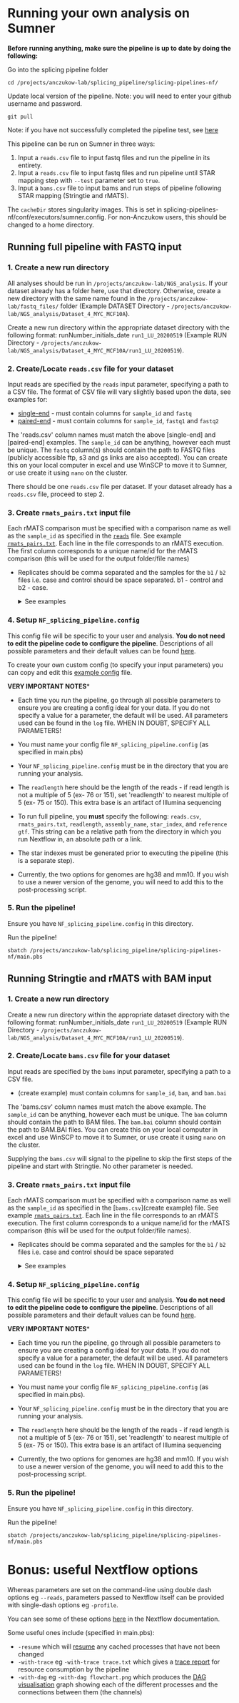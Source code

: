 # Running your own analysis on Sumner

**Before running anything, make sure the pipeline is up to date by doing the following:**

Go into the splicing pipeline folder
```
cd /projects/anczukow-lab/splicing_pipeline/splicing-pipelines-nf/
```

Update local version of the pipeline. Note: you will need to enter your github username and password.
```
git pull
```

Note: if you have not successfully completed the pipeline test, see [here](../README.md##quick-start-on-sumner-jaxs-hpc)

This pipeline can be run on Sumner in three ways:
  1. Input a `reads.csv` file to input fastq files and run the pipeline in its entirety.
  2. Input a `reads.csv` file to input fastq files and run pipeline until STAR mapping step with `--test` parameter set to `true`.
  3. Input a `bams.csv` file to input bams and run steps of pipeline following STAR mapping (Stringtie and rMATS).

The `cacheDir` stores singularity images. This is set in splicing-pipelines-nf/conf/executors/sumner.config. For non-Anczukow users, this should be changed to a home directory.

## Running full pipeline with FASTQ input
### 1. Create a new run directory

All analyses should be run in `/projects/anczukow-lab/NGS_analysis`. If your dataset already has a folder here, use that directory. Otherwise, create a new directory with the same name found in the `/projects/anczukow-lab/fastq_files/` folder (Example DATASET Directory - `/projects/anczukow-lab/NGS_analysis/Dataset_4_MYC_MCF10A`). 

Create a new run directory within the appropriate dataset directory with the following format: runNumber_initials_date `run1_LU_20200519` (Example RUN Directory - `/projects/anczukow-lab/NGS_analysis/Dataset_4_MYC_MCF10A/run1_LU_20200519`).  

### 2. Create/Locate `reads.csv` file for your dataset

Input reads are specified by the `reads` input parameter, specifying a path to a CSV file. The format of CSV file will vary slightly based upon the data, see examples for:

- [single-end](../examples/testdata/single_end/test_reps.csv) - must contain columns for `sample_id` and `fastq`
- [paired-end](../examples/human_test/human_test_reps.csv) - must contain columns for `sample_id`, `fastq1` and `fastq2`

The 'reads.csv' column names must match the above [single-end] and [paired-end] examples. The `sample_id` can be anything, however each must be unique. The `fastq` column(s) should contain the path to FASTQ files (publicly accessible ftp, s3 and gs links are also accepted). You can create this on your local computer in excel and use WinSCP to move it to Sumner, or use create it using `nano` on the cluster.

There should be one `reads.csv` file per dataset. If your dataset already has a `reads.csv` file, proceed to step 2.


### 3. Create `rmats_pairs.txt` input file

Each rMATS comparison must be specified with a comparison name as well as the `sample_id` as specified in the [`reads`](../examples/testdata/human_test/human_test_reps.csv) file. See example [`rmats_pairs.txt`](../examples/human_test/rmats_pairs.txt). Each line in the file corresponds to an rMATS execution. The first column corresponds to a unique name/id for the rMATS comparison (this will be used for the output folder/file names)

* Replicates should be comma separated and the samples for the `b1` / `b2` files i.e. case and control should be space separated. b1 - control and b2 - case.
    <details>
    <summary>See examples</summary>

    #### Single sample pair:
    ```
    comparison_id[space]sample1[space]sample2
    ```

    #### Multiple sample pairs, no replicates:
    ```
    comparison1_id[space]sample1[space]sample2
    comparison2_id[space]sample3[space]sample4
    ```

    #### Multiple sample pairs, with multiple replicates:
    ```
    comparison1_id[space]sample1replicate1,sample1replicate2,sample1replicate3[space]sample2replicate1,sample2replicate2,sample2replicate3
    comparison2_id[space]sample3replicate1,sample3replicate2,sample3replicate3[space]sample4replicate1,sample4replicate1,sample4replicate1
    ```
    
     #### B1 only, no rMATS comparison (if this is run, set '--statoff' parameter to 'true'):
    ```
    comparison_id[space]sample1,sample2,sample3
    ```
    </details>


### 4. Setup `NF_splicing_pipeline.config`

This config file will be specific to your user and analysis. **You do not need to edit the pipeline code to configure the pipeline**. Descriptions of all possible parameters and their default values can be found [here](usage.md#all-available-parameters). 

To create your own custom config (to specify your input parameters) you can copy and edit this [example config](NF_splicing_pipeline.config) file. 

**VERY IMPORTANT NOTES***

- Each time you run the pipeline, go through all possible parameters to ensure you are creating a config ideal for your data. If you do not specify a value for a parameter, the default will be used. All parameters used can be found in the `log` file. WHEN IN DOUBT, SPECIFY ALL PARAMETERS!

- You must name your config file `NF_splicing_pipeline.config` (as specified in main.pbs)

- Your `NF_splicing_pipeline.config` must be in the directory that you are running your analysis.

- The `readlength` here should be the length of the reads - if read length is not a multiple of 5 (ex- 76 or 151), set 'readlength' to nearest multiple of 5 (ex- 75 or 150). This extra base is an artifact of Illumina sequencing

- To run full pipeline, you **must** specify the following: `reads.csv`, `rmats_pairs.txt`, `readlength`, `assembly_name`, `star_index`, and `reference gtf`. This string can be a relative path from the directory in which you run Nextflow in, an absolute path or a link. 

- The star indexes must be generated prior to executing the pipeline (this is a separate step). 

- Currently, the two options for genomes are hg38 and mm10. If you wish to use a newer version of the genome, you will need to add this to the post-processing script.

### 5. Run the pipeline!

Ensure you have `NF_splicing_pipeline.config` in this directory. 

Run the pipeline! 
```
sbatch /projects/anczukow-lab/splicing_pipeline/splicing-pipelines-nf/main.pbs
```

## Running Stringtie and rMATS with BAM input
### 1. Create a new run directory

Create a new run directory within the appropriate dataset directory with the following format: runNumber_initials_date `run1_LU_20200519` (Example RUN Directory - `/projects/anczukow-lab/NGS_analysis/Dataset_4_MYC_MCF10A/run1_LU_20200519`).  

### 2. Create/Locate `bams.csv` file for your dataset

Input reads are specified by the `bams` input parameter, specifying a path to a CSV file.

- (create example) must contain columns for `sample_id`, `bam`, and `bam.bai`

The 'bams.csv' column names must match the above example. The `sample_id` can be anything, however each must be unique. The `bam` column should contain the path to BAM files. The `bam.bai` column should contain the path to BAM.BAI files. You can create this on your local computer in excel and use WinSCP to move it to Sumner, or use create it using `nano` on the cluster.

Supplying the `bams.csv` will signal to the pipeline to skip the first steps of the pipeline and start with Stringtie. No other parameter is needed.

### 3. Create `rmats_pairs.txt` input file

Each rMATS comparison must be specified with a comparison name as well as the `sample_id` as specified in the [`bams.csv`](create example) file. See example [`rmats_pairs.txt`](../examples/human_test/rmats_pairs.txt). Each line in the file corresponds to an rMATS execution. The first column corresponds to a unique name/id for the rMATS comparison (this will be used for the output folder/file names).

* Replicates should be comma separated and the samples for the `b1` / `b2` files i.e. case and control should be space separated
    <details>
    <summary>See examples</summary>

    #### Single sample pair:
    ```
    comparison_id[space]sample1[space]sample2
    ```

    #### Multiple sample pairs, no replicates:
    ```
    comparison1_id[space]sample1[space]sample2
    comparison2_id[space]sample3[space]sample4
    ```

    #### Multiple sample pairs, with multiple replicates:
    ```
    comparison1_id[space]sample1replicate1,sample1replicate2,sample1replicate3[space]sample2replicate1,sample2replicate2,sample2replicate3
    comparison2_id[space]sample3replicate1,sample3replicate2,sample3replicate3[space]sample4replicate1,sample4replicate1,sample4replicate1
    ```
    
     #### B1 only, no rMATS comparison (if this is run, set '--Statoff' parameter to 'true'):
    ```
    comparison_id[space]sample1,sample2,sample3
    ```
    </details>


### 4. Setup `NF_splicing_pipeline.config`

This config file will be specific to your user and analysis. **You do not need to edit the pipeline code to configure the pipeline**. Descriptions of all possible parameters and their default values can be found [here](usage.md#all-available-parameters). 

**VERY IMPORTANT NOTES***

- Each time you run the pipeline, go through all possible parameters to ensure you are creating a config ideal for your data. If you do not specify a value for a parameter, the default will be used. All parameters used can be found in the `log` file. WHEN IN DOUBT, SPECIFY ALL PARAMETERS!

- You must name your config file `NF_splicing_pipeline.config` (as specified in main.pbs).

- Your `NF_splicing_pipeline.config` must be in the directory that you are running your analysis.

- The `readlength` here should be the length of the reads - if read length is not a multiple of 5 (ex- 76 or 151), set 'readlength' to nearest multiple of 5 (ex- 75 or 150). This extra base is an artifact of Illumina sequencing

- Currently, the two options for genomes are hg38 and mm10. If you wish to use a newer version of the genome, you will need to add this to the post-processing script.

### 5. Run the pipeline!

Ensure you have `NF_splicing_pipeline.config` in this directory. 

Run the pipeline! 
```
sbatch /projects/anczukow-lab/splicing_pipeline/splicing-pipelines-nf/main.pbs
```

# Bonus: useful Nextflow options

Whereas parameters are set on the command-line using double dash options eg `--reads`, parameters passed to Nextflow itself can be provided with single-dash options eg `-profile`.

You can see some of these options [here](https://www.nextflow.io/docs/latest/tracing.html) in the Nextflow documentation.

Some useful ones include (specified in main.pbs):
- `-resume` which will [resume](https://www.nextflow.io/docs/latest/getstarted.html?highlight=resume#modify-and-resume) any cached processes that have not been changed
- `-with-trace` eg `-with-trace trace.txt` which gives a [trace report](https://www.nextflow.io/docs/latest/tracing.html?highlight=dag#trace-report) for resource consumption by the pipeline
- `-with-dag` eg `-with-dag flowchart.png` which produces the [DAG visualisation](https://www.nextflow.io/docs/latest/tracing.html?highlight=dag#dag-visualisation) graph showing each of the different processes and the connections between them (the channels)
